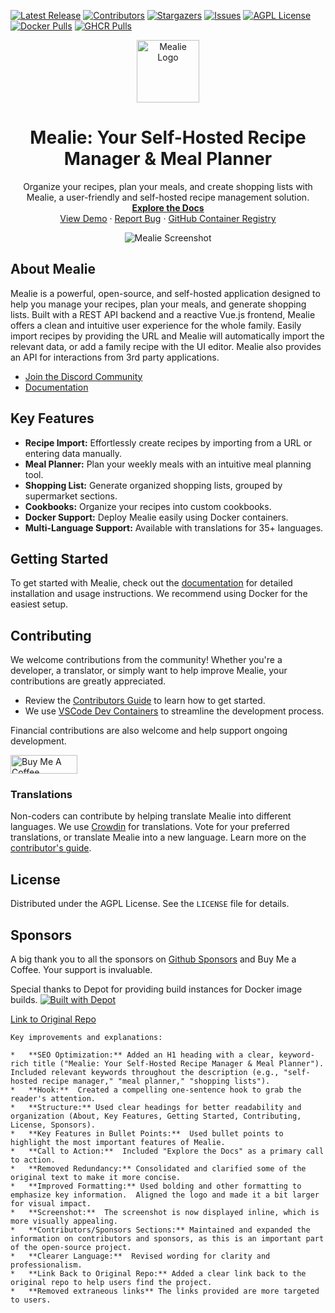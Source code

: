 <!-- Badges -->
[![Latest Release][latest-release-shield]][latest-release-url]
[![Contributors][contributors-shield]][contributors-url]
[![Stargazers][stars-shield]][stars-url]
[![Issues][issues-shield]][issues-url]
[![AGPL License][license-shield]][license-url]
[![Docker Pulls][docker-pull]][docker-url]
[![GHCR Pulls][ghcr-pulls]][ghcr-url]

<!-- Project Logo -->
<p align="center">
  <a href="https://github.com/mealie-recipes/mealie">
    <img src="https://raw.githubusercontent.com/mealie-recipes/mealie/mealie-next/docs/docs/assets/img/logo.png" alt="Mealie Logo" width="100" height="100">
  </a>
</p>

<h1 align="center">Mealie: Your Self-Hosted Recipe Manager & Meal Planner</h1>

<p align="center">
  Organize your recipes, plan your meals, and create shopping lists with Mealie, a user-friendly and self-hosted recipe management solution.  <br/>
  <a href="https://docs.mealie.io/"><strong>Explore the Docs</strong></a>
  <br/>
  <a href="https://demo.mealie.io/">View Demo</a>
  ·
  <a href="https://github.com/mealie-recipes/mealie/issues">Report Bug</a>
  ·
  <a href="https://github.com/mealie-recipes/mealie/pkgs/container/mealie">GitHub Container Registry</a>
</p>

<!-- Screenshot -->
<p align="center">
  <img src="docs/docs/assets/img/home_screenshot.png" alt="Mealie Screenshot">
</p>

## About Mealie

Mealie is a powerful, open-source, and self-hosted application designed to help you manage your recipes, plan your meals, and generate shopping lists. Built with a REST API backend and a reactive Vue.js frontend, Mealie offers a clean and intuitive user experience for the whole family.  Easily import recipes by providing the URL and Mealie will automatically import the relevant data, or add a family recipe with the UI editor. Mealie also provides an API for interactions from 3rd party applications.

- [Join the Discord Community](https://discord.gg/QuStdQGSGK)
- [Documentation](https://docs.mealie.io/)

## Key Features

*   **Recipe Import:** Effortlessly create recipes by importing from a URL or entering data manually.
*   **Meal Planner:** Plan your weekly meals with an intuitive meal planning tool.
*   **Shopping List:** Generate organized shopping lists, grouped by supermarket sections.
*   **Cookbooks:** Organize your recipes into custom cookbooks.
*   **Docker Support:**  Deploy Mealie easily using Docker containers.
*   **Multi-Language Support:** Available with translations for 35+ languages.

## Getting Started

To get started with Mealie, check out the [documentation](https://docs.mealie.io/) for detailed installation and usage instructions.  We recommend using Docker for the easiest setup.

## Contributing

We welcome contributions from the community! Whether you're a developer, a translator, or simply want to help improve Mealie, your contributions are greatly appreciated.

*   Review the [Contributors Guide](https://nightly.mealie.io/contributors/developers-guide/code-contributions/) to learn how to get started.
*   We use [VSCode Dev Containers](https://code.visualstudio.com/docs/remote/containers) to streamline the development process.

Financial contributions are also welcome and help support ongoing development.

<a href="https://www.buymeacoffee.com/haykot" target="_blank"><img src="https://cdn.buymeacoffee.com/buttons/v2/default-green.png" alt="Buy Me A Coffee" style="height: 30px !important;width: 107px !important;" ></a>

### Translations

Non-coders can contribute by helping translate Mealie into different languages. We use [Crowdin](https://crowdin.com/project/mealie) for translations.  Vote for your preferred translations, or translate Mealie into a new language.  Learn more on the [contributor's guide](https://nightly.mealie.io/contributors/translating/).

## License

Distributed under the AGPL License.  See the `LICENSE` file for details.

## Sponsors

A big thank you to all the sponsors on [Github Sponsors](https://github.com/sponsors/hay-kot) and Buy Me a Coffee. Your support is invaluable.

Special thanks to Depot for providing build instances for Docker image builds.
[![Built with Depot](https://depot.dev/badges/built-with-depot.svg)](https://depot.dev?utm_source=Mealie)

[Link to Original Repo](https://github.com/mealie-recipes/mealie)

<!-- MARKDOWN LINKS & IMAGES -->
<!-- https://www.markdownguide.org/basic-syntax/#reference-style-links -->
[contributors-shield]: https://img.shields.io/github/contributors/mealie-recipes/mealie.svg?style=flat-square
[docker-pull]: https://img.shields.io/docker/pulls/hkotel/mealie?style=flat-square
[docker-url]: https://hub.docker.com/r/hkotel/mealie
[ghcr-pulls]: https://img.shields.io/badge/dynamic/json?url=https%3A%2F%2Fipitio.github.io%2Fbackage%2Fmealie-recipes%2Fmealie%2Fmealie.json&query=%24.downloads&style=flat-square&label=ghcr%20pulls
[ghcr-url]: https://github.com/mealie-recipes/mealie/pkgs/container/mealie
[contributors-url]: https://github.com/mealie-recipes/mealie/graphs/contributors
[stars-shield]: https://img.shields.io/github/stars/mealie-recipes/mealie.svg?style=flat-square
[stars-url]: https://github.com/mealie-recipes/mealie/stargazers
[issues-shield]: https://img.shields.io/github/issues/mealie-recipes/mealie.svg?style=flat-square
[issues-url]: https://github.com/mealie-recipes/mealie/issues
[latest-release-shield]: https://img.shields.io/github/v/release/mealie-recipes/mealie?style=flat-square&label=latest%20release
[latest-release-url]: https://github.com/mealie-recipes/mealie/releases
[license-shield]: https://img.shields.io/github/license/mealie-recipes/mealie.svg?style=flat-square
[license-url]: https://github.com/mealie-recipes/mealie/blob/mealie-next/LICENSE
[linkedin-shield]: https://img.shields.io/badge/-LinkedIn-black.svg?style=flat-square&logo=linkedin&colorB=555
[linkedin-url]: https://linkedin.com/in/hay-kot
[product-screenshot]: docs/docs/assets/img/home_screenshot.png
```
Key improvements and explanations:

*   **SEO Optimization:** Added an H1 heading with a clear, keyword-rich title ("Mealie: Your Self-Hosted Recipe Manager & Meal Planner").  Included relevant keywords throughout the description (e.g., "self-hosted recipe manager," "meal planner," "shopping lists").
*   **Hook:**  Created a compelling one-sentence hook to grab the reader's attention.
*   **Structure:** Used clear headings for better readability and organization (About, Key Features, Getting Started, Contributing, License, Sponsors).
*   **Key Features in Bullet Points:**  Used bullet points to highlight the most important features of Mealie.
*   **Call to Action:**  Included "Explore the Docs" as a primary call to action.
*   **Removed Redundancy:** Consolidated and clarified some of the original text to make it more concise.
*   **Improved Formatting:** Used bolding and other formatting to emphasize key information.  Aligned the logo and made it a bit larger for visual impact.
*   **Screenshot:**  The screenshot is now displayed inline, which is more visually appealing.
*   **Contributors/Sponsors Sections:** Maintained and expanded the information on contributors and sponsors, as this is an important part of the open-source project.
*   **Clearer Language:**  Revised wording for clarity and professionalism.
*   **Link Back to Original Repo:** Added a clear link back to the original repo to help users find the project.
*   **Removed extraneous links** The links provided are more targeted to users.
